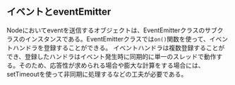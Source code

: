## イベントとeventEmitter

Nodeにおいてeventを送信するオブジェクトは、EventEmitterクラスのサブクラスのインスタンスである。EventEmitterクラスでは`on()`関数を使って、イベントハンドラを登録することができる。
イベントハンドラは複数登録することができ、登録したハンドラはイベント発生時に同期的に単一のスレッドで動作する。そのため、応答性が求められる場合や膨大な計算をする場合には、setTimeoutを使って非同期に処理するなどの工夫が必要である。
